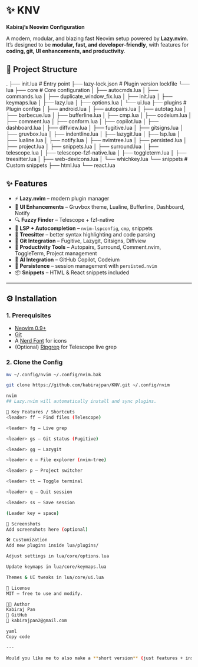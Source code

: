 # ✨ KNV
**Kabiraj’s Neovim Configuration**

A modern, modular, and blazing fast Neovim setup powered by **Lazy.nvim**.
It’s designed to be **modular, fast, and developer-friendly**, with features for **coding, git, UI enhancements, and productivity**.


## 📂 Project Structure

.
├── init.lua # Entry point
├── lazy-lock.json # Plugin version lockfile
└── lua
├── core # Core configuration
│ ├── autocmds.lua
│ ├── commands.lua
│ ├── duplicate_window_fix.lua
│ ├── init.lua
│ ├── keymaps.lua
│ ├── lazy.lua
│ ├── options.lua
│ └── ui.lua
├── plugins # Plugin configs
│ ├── android.lua
│ ├── autopairs.lua
│ ├── autotag.lua
│ ├── barbecue.lua
│ ├── bufferline.lua
│ ├── cmp.lua
│ ├── codeium.lua
│ ├── comment.lua
│ ├── conform.lua
│ ├── copilot.lua
│ ├── dashboard.lua
│ ├── diffview.lua
│ ├── fugitive.lua
│ ├── gitsigns.lua
│ ├── gruvbox.lua
│ ├── indentline.lua
│ ├── lazygit.lua
│ ├── lsp.lua
│ ├── lualine.lua
│ ├── notify.lua
│ ├── nvimtree.lua
│ ├── persisted.lua
│ ├── project.lua
│ ├── snippets.lua
│ ├── surround.lua
│ ├── telescope.lua
│ ├── telescope-fzf-native.lua
│ ├── toggleterm.lua
│ ├── treesitter.lua
│ ├── web-devicons.lua
│ └── whichkey.lua
└── snippets # Custom snippets
├── html.lua
└── react.lua

## ✨ Features

- ⚡ **Lazy.nvim** – modern plugin manager  
- 🎨 **UI Enhancements** – Gruvbox theme, Lualine, Bufferline, Dashboard, Notify  
- 🔍 **Fuzzy Finder** – Telescope + fzf-native  
- 🧠 **LSP + Autocompletion** – `nvim-lspconfig`, `cmp`, snippets  
- 🌲 **Treesitter** – better syntax highlighting and code parsing  
- 🔄 **Git Integration** – Fugitive, Lazygit, Gitsigns, Diffview  
- 📝 **Productivity Tools** – Autopairs, Surround, Comment.nvim, ToggleTerm, Project management  
- 🤖 **AI Integration** – GitHub Copilot, Codeium  
- 💾 **Persistence** – session management with `persisted.nvim`  
- 📦 **Snippets** – HTML & React snippets included  

---

## ⚙️ Installation

### 1. Prerequisites
- [Neovim 0.9+](https://neovim.io/)
- [Git](https://git-scm.com/)
- A [Nerd Font](https://www.nerdfonts.com/) for icons
- (Optional) [Ripgrep](https://github.com/BurntSushi/ripgrep) for Telescope live grep

### 2. Clone the Config
```bash
mv ~/.config/nvim ~/.config/nvim.bak

git clone https://github.com/kabirajpan/KNV.git ~/.config/nvim

nvim
## Lazy.nvim will automatically install and sync plugins.

🎹 Key Features / Shortcuts
<leader> ff – Find files (Telescope)

<leader> fg – Live grep

<leader> gs – Git status (Fugitive)

<leader> gg – Lazygit

<leader> e – File explorer (nvim-tree)

<leader> p – Project switcher

<leader> tt – Toggle terminal

<leader> q – Quit session

<leader> ss – Save session

(Leader key = space)

📸 Screenshots
Add screenshots here (optional)

🛠️ Customization
Add new plugins inside lua/plugins/

Adjust settings in lua/core/options.lua

Update keymaps in lua/core/keymaps.lua

Themes & UI tweaks in lua/core/ui.lua

📜 License
MIT – free to use and modify.

👨‍💻 Author
Kabiraj Pan
🔗 GitHub
📧 kabirajpan2@gmail.com

yaml
Copy code

---

Would you like me to also make a **short version** (just features + install steps, no long explanation) for your GitHub repo front page?
